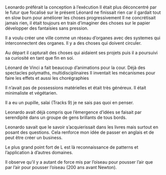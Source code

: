 Leonardo préférait la conception à l’exécution
Il était plus déconcentré par le futur que focalisé sur le présent 
Léonard ne finissait rien car il gardait tout en slow burn pour améliorer les choses progressivement 
Il ne concrétisait jamais rien, il était toujours en train d’imaginer des choses sur le papier développer des fantaisies sans pression.

Il a voulu créer une ville comme un réseau d’organes avec des systemes qui interconnectent des organes.
Il y a des choses qui doivent circuler.

Au départ il capturait des choses qui aidaient ses projets puis il a poursuivi sa curiosité en tant que fin en soi.

Léonard de Vinci a fait beaucoup d’animations pour la cour. Déjà des spectacles polymaths, multidisciplinaires 
Il inventait les mécanismes pour faire les effets et aussi les chorégraphies 

Il n’avait pas de possessions matérielles et était très généreux. Il était minimaliste et végétarien.

Il a eu un pupille, salai (Tracks 9) je ne sais pas quoi en penser.

Leonardo avait déjà compris que l’émergence d’idées se faisait par serendipité dans un groupe de gens brillants de tous bords.

Leonardo savait que le savoir s’acquierissait dans les livres mais surtout en posant des questions. Cela renforce mon idée de passer en anglais et de peut être créer un business.

Le plus grand point fort de L est là reconnaissance de patterns et l’application à d’autres domaines.

Il observe qu’il y a autant de force mis par l’oiseau pour pousser l’air que par l’air pour pousser l’oiseau (200 ans avant Newton).



